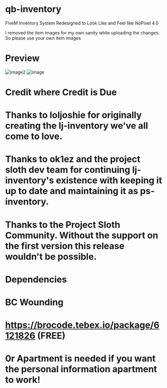 # qb-inventory
FiveM Inventory System Redesigned to Look Like and Feel like NoPixel 4.0

I removed the item images for my own sanity while uploading the changes. So please use your own item images

# Preview
![image2](https://github.com/Reload-X/qb-inventory/assets/167034229/00122ffc-1f34-4d49-9c81-ddf07dc31449)
![image](https://github.com/Reload-X/qb-inventory/assets/167034229/d22ea538-de70-4651-bb8a-eae963062032)



# Credit where Credit is Due

# Thanks to loljoshie for originally creating the lj-inventory we've all come to love.
# Thanks to ok1ez and the project sloth dev team for continuing lj-inventory's existence with keeping it up to date and maintaining it as ps-inventory.
# Thanks to the Project Sloth Community. Without the support on the first version this release wouldn't be possible.


# Dependencies 
# BC Wounding 
# https://brocode.tebex.io/package/6121826 (FREE)

# 0r Apartment is needed if you want the personal information apartment to work!

